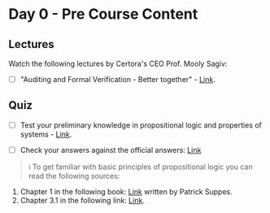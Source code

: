 # Day 0 - Pre Course Content

## Lectures
Watch the following lectures by Certora's CEO Prof. Mooly Sagiv:

- [ ] "Auditing and Formal Verification - Better together" - [Link](https://youtu.be/VGSsPIsbb6U).

## Quiz

- [ ] Test your preliminary knowledge in propositional logic and properties of systems - [Link](https://docs.google.com/document/d/19lLWqTrm_bzDdY9Uk-LpTSkgabk9WGtuCTPLDzSoraM/edit?usp=sharing).

- [ ] Check your answers against the official answers: [Link](https://docs.google.com/document/d/1q6N6lMopjQvCaLQVDN844qs2zFueUTuPEW7CBIjyOmQ/edit?usp=sharing)

> :information_source: To get familiar with basic principles of propositional logic you can read the following sources:
1. Chapter 1 in the following book: [Link](http://web.mit.edu/gleitz/www/Introduction%20to%20Logic%20-%20P.%20Suppes%20(1957)%20WW.pdf) written by Patrick Suppes.
2. Chapter 3.1 in the following link: [Link](http://discrete.openmathbooks.org/dmoi2/sec_propositional.html).